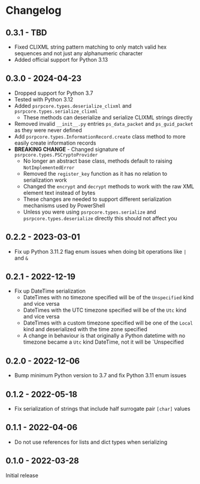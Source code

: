 # Changelog

## 0.3.1 - TBD

* Fixed CLIXML string pattern matching to only match valid hex sequences and not just any alphanumeric character
* Added official support for Python 3.13

## 0.3.0 - 2024-04-23

* Dropped support for Python 3.7
* Tested with Python 3.12
* Added `psrpcore.types.deserialize_clixml` and `psrpcore.types.serialize_clixml`
  * These methods can deserialize and serialize CLIXML strings directly
* Removed invalid `__init__.py` entries `ps_data_packet` and `ps_guid_packet` as they were never defined
* Add  `psrpcore.types.InformationRecord.create` class method to more easily create information records
* **BREAKING CHANGE** - Changed signature of `psrpcore.types.PSCryptoProvider`
  * No longer an abstract base class, methods default to raising `NotImplementedError`
  * Removed the `register_key` function as it has no relation to serialization work
  * Changed the `encrypt` and `decrypt` methods to work with the raw XML element text instead of bytes
  * These changes are needed to support different serialization mechanisms used by PowerShell
  * Unless you were using `psrpcore.types.serialize` and `psrpcore.types.deserialize` directly this should not affect you

## 0.2.2 - 2023-03-01

* Fix up Python 3.11.2 flag enum issues when doing bit operations like `|` and `&`

## 0.2.1 - 2022-12-19

+ Fix up DateTime serialization
    + DateTimes with no timezone specified will be of the `Unspecified` kind and vice versa
    + DateTimes with the UTC timezone specified will be of the `Utc` kind and vice versa
    + DateTimes with a custom timezone specified will be one of the `Local` kind and deserialized with the time zone specified
    + A change in behaviour is that originally a Python datetime with no timezone became a `Utc` kind DateTime, not it will be `Unspecified

## 0.2.0 - 2022-12-06

+ Bump minimum Python version to 3.7 and fix Python 3.11 enum issues

## 0.1.2 - 2022-05-18

+ Fix serialization of strings that include half surrogate pair `[char]` values

## 0.1.1 - 2022-04-06

+ Do not use references for lists and dict types when serializing

## 0.1.0 - 2022-03-28

Initial release
